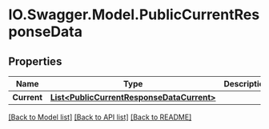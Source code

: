 # IO.Swagger.Model.PublicCurrentResponseData
## Properties

Name | Type | Description | Notes
------------ | ------------- | ------------- | -------------
**Current** | [**List&lt;PublicCurrentResponseDataCurrent&gt;**](PublicCurrentResponseDataCurrent.md) |  | 

[[Back to Model list]](../README.md#documentation-for-models) [[Back to API list]](../README.md#documentation-for-api-endpoints) [[Back to README]](../README.md)

